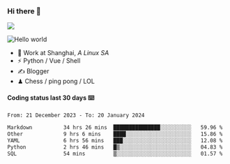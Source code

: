 ### Hi there 👋
![](https://komarev.com/ghpvc/?username=Xuhandsome)


<img src="https://github-readme-stats.vercel.app/api?username=XuHandsome&show_icons=true&theme=merko" alt="Hello world">

<br/>

- 🍻  Work at Shanghai, _A Linux SA_
- ⚡  Python / Vue / Shell
- ✍️  Blogger
- ♟  Chess / ping pong / LOL

#### Coding status last 30 days ⌨️

<!--START_SECTION:waka-->

```txt
From: 21 December 2023 - To: 20 January 2024

Markdown          34 hrs 26 mins  ███████████████░░░░░░░░░░   59.96 %
Other             9 hrs 6 mins    ████░░░░░░░░░░░░░░░░░░░░░   15.86 %
YAML              6 hrs 56 mins   ███░░░░░░░░░░░░░░░░░░░░░░   12.08 %
Python            2 hrs 46 mins   █▒░░░░░░░░░░░░░░░░░░░░░░░   04.83 %
SQL               54 mins         ▒░░░░░░░░░░░░░░░░░░░░░░░░   01.57 %
```

<!--END_SECTION:waka-->
